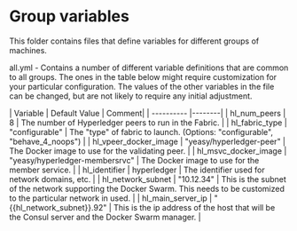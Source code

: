 # Group variables

This folder contains files that define variables for different groups of machines.

all.yml - Contains a number of different variable definitions that are common to all groups.  The ones in the table below might require customization for your particular configuration.  The values of the other variables in the file can be changed, but are not likely to require any initial adjustment.


| Variable | Default Value | Comment|
| ---------- |--------|
| hl\_num\_peers   |  8   | The number of Hyperledger peers to run in the Fabric. |
| hl_fabric_type              | "configurable"  | The "type" of fabric to launch. (Options: "configurable", "behave_4_noops") |
| hl\_vpeer\_docker_image     | "yeasy/hyperledger-peer" | The Docker image to use for the validating peer. | 
| hl\_msvc\_docker_image      | "yeasy/hyperledger-membersrvc" | The Docker image to use for the member service.  |
| hl\_identifier               | hyperledger | The identifier used for network domains, etc. |
| hl\_network\_subnet           | "10.12.34"  | This is the subnet of the network supporting the Docker Swarm.  This needs to be customized to the particular network in used. |
| hl\_main\_server\_ip           | "{{hl_network_subnet}}.92"  |  This is the ip address of the host that will be the Consul server and the Docker Swarm manager. |
 
